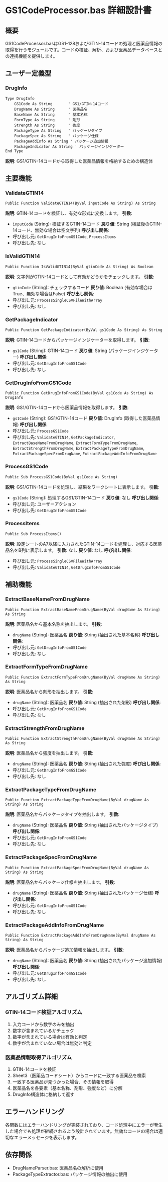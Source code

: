 # GS1CodeProcessor.bas 詳細設計書

## 概要
GS1CodeProcessor.basはGS1-128およびGTIN-14コードの処理と医薬品情報の取得を行うモジュールです。コードの検証、解析、および医薬品データベースとの連携機能を提供します。

## ユーザー定義型

### DrugInfo
```vba
Type DrugInfo
    GS1Code As String       ' GS1/GTIN-14コード
    DrugName As String      ' 医薬品名
    BaseName As String      ' 基本名称
    FormType As String      ' 剤形
    Strength As String      ' 強度
    PackageType As String   ' パッケージタイプ
    PackageSpec As String   ' パッケージ仕様
    PackageAddInfo As String ' パッケージ追加情報
    PackageIndicator As String ' パッケージインジケーター
End Type
```
**説明**: GS1/GTIN-14コードから取得した医薬品情報を格納するための構造体

## 主要機能

### ValidateGTIN14
```vba
Public Function ValidateGTIN14(ByVal inputCode As String) As String
```
**説明**: GTIN-14コードを検証し、有効な形式に変換します。
**引数**: 
- `inputCode` (String): 検証するGTIN-14コード
**戻り値**: String (検証後のGTIN-14コード、無効な場合は空文字列)
**呼び出し関係**:
- 呼び出し元: `GetDrugInfoFromGS1Code`, `ProcessItems`
- 呼び出し先: なし

### IsValidGTIN14
```vba
Public Function IsValidGTIN14(ByVal gtinCode As String) As Boolean
```
**説明**: 文字列がGTIN-14コードとして有効かどうかをチェックします。
**引数**: 
- `gtinCode` (String): チェックするコード
**戻り値**: Boolean (有効な場合はTrue、無効な場合はFalse)
**呼び出し関係**:
- 呼び出し元: `ProcessSingleCSVFileWithArray`
- 呼び出し先: なし

### GetPackageIndicator
```vba
Public Function GetPackageIndicator(ByVal gs1Code As String) As String
```
**説明**: GTIN-14コードからパッケージインジケーターを取得します。
**引数**: 
- `gs1Code` (String): GTIN-14コード
**戻り値**: String (パッケージインジケーター)
**呼び出し関係**:
- 呼び出し元: `GetDrugInfoFromGS1Code`
- 呼び出し先: なし

### GetDrugInfoFromGS1Code
```vba
Public Function GetDrugInfoFromGS1Code(ByVal gs1Code As String) As DrugInfo
```
**説明**: GS1/GTIN-14コードから医薬品情報を取得します。
**引数**: 
- `gs1Code` (String): GS1/GTIN-14コード
**戻り値**: DrugInfo (取得した医薬品情報)
**呼び出し関係**:
- 呼び出し元: `ProcessGS1Code`
- 呼び出し先: `ValidateGTIN14`, `GetPackageIndicator`, `ExtractBaseNameFromDrugName`, `ExtractFormTypeFromDrugName`, `ExtractStrengthFromDrugName`, `ExtractPackageTypeFromDrugName`, `ExtractPackageSpecFromDrugName`, `ExtractPackageAddInfoFromDrugName`

### ProcessGS1Code
```vba
Public Sub ProcessGS1Code(ByVal gs1Code As String)
```
**説明**: GS1/GTIN-14コードを処理し、結果をワークシートに表示します。
**引数**: 
- `gs1Code` (String): 処理するGS1/GTIN-14コード
**戻り値**: なし
**呼び出し関係**:
- 呼び出し元: ユーザーアクション
- 呼び出し先: `GetDrugInfoFromGS1Code`

### ProcessItems
```vba
Public Sub ProcessItems()
```
**説明**: 設定シートのA7以降に入力されたGTIN-14コードを処理し、対応する医薬品名をB列に表示します。
**引数**: なし
**戻り値**: なし
**呼び出し関係**:
- 呼び出し元: `ProcessSingleCSVFileWithArray`
- 呼び出し先: `ValidateGTIN14`, `GetDrugInfoFromGS1Code`

## 補助機能

### ExtractBaseNameFromDrugName
```vba
Public Function ExtractBaseNameFromDrugName(ByVal drugName As String) As String
```
**説明**: 医薬品名から基本名称を抽出します。
**引数**: 
- `drugName` (String): 医薬品名
**戻り値**: String (抽出された基本名称)
**呼び出し関係**:
- 呼び出し元: `GetDrugInfoFromGS1Code`
- 呼び出し先: なし

### ExtractFormTypeFromDrugName
```vba
Public Function ExtractFormTypeFromDrugName(ByVal drugName As String) As String
```
**説明**: 医薬品名から剤形を抽出します。
**引数**: 
- `drugName` (String): 医薬品名
**戻り値**: String (抽出された剤形)
**呼び出し関係**:
- 呼び出し元: `GetDrugInfoFromGS1Code`
- 呼び出し先: なし

### ExtractStrengthFromDrugName
```vba
Public Function ExtractStrengthFromDrugName(ByVal drugName As String) As String
```
**説明**: 医薬品名から強度を抽出します。
**引数**: 
- `drugName` (String): 医薬品名
**戻り値**: String (抽出された強度)
**呼び出し関係**:
- 呼び出し元: `GetDrugInfoFromGS1Code`
- 呼び出し先: なし

### ExtractPackageTypeFromDrugName
```vba
Public Function ExtractPackageTypeFromDrugName(ByVal drugName As String) As String
```
**説明**: 医薬品名からパッケージタイプを抽出します。
**引数**: 
- `drugName` (String): 医薬品名
**戻り値**: String (抽出されたパッケージタイプ)
**呼び出し関係**:
- 呼び出し元: `GetDrugInfoFromGS1Code`
- 呼び出し先: なし

### ExtractPackageSpecFromDrugName
```vba
Public Function ExtractPackageSpecFromDrugName(ByVal drugName As String) As String
```
**説明**: 医薬品名からパッケージ仕様を抽出します。
**引数**: 
- `drugName` (String): 医薬品名
**戻り値**: String (抽出されたパッケージ仕様)
**呼び出し関係**:
- 呼び出し元: `GetDrugInfoFromGS1Code`
- 呼び出し先: なし

### ExtractPackageAddInfoFromDrugName
```vba
Public Function ExtractPackageAddInfoFromDrugName(ByVal drugName As String) As String
```
**説明**: 医薬品名からパッケージ追加情報を抽出します。
**引数**: 
- `drugName` (String): 医薬品名
**戻り値**: String (抽出されたパッケージ追加情報)
**呼び出し関係**:
- 呼び出し元: `GetDrugInfoFromGS1Code`
- 呼び出し先: なし

## アルゴリズム詳細

### GTIN-14コード検証アルゴリズム
1. 入力コードから数字のみを抽出
2. 数字が含まれているかチェック
3. 数字が含まれている場合は有効と判定
4. 数字が含まれていない場合は無効と判定

### 医薬品情報取得アルゴリズム
1. GTIN-14コードを検証
2. Sheet3（医薬品コードシート）からコードに一致する医薬品を検索
3. 一致する医薬品が見つかった場合、その情報を取得
4. 医薬品名を各要素（基本名称、剤形、強度など）に分解
5. DrugInfo構造体に格納して返す

## エラーハンドリング
各関数にはエラーハンドリングが実装されており、コード処理中にエラーが発生した場合でも処理が継続されるよう設計されています。無効なコードの場合は適切なエラーメッセージを表示します。

## 依存関係
- DrugNameParser.bas: 医薬品名の解析に使用
- PackageTypeExtractor.bas: パッケージ情報の抽出に使用
